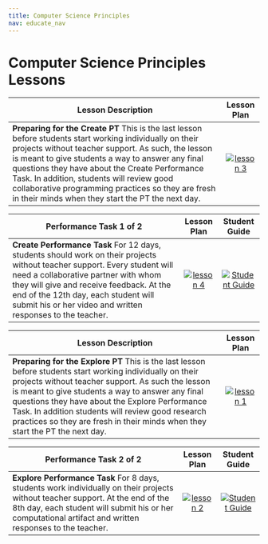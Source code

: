 ```yaml
---
title: Computer Science Principles
nav: educate_nav
---
```


# Computer Science Principles Lessons #

| Lesson Description| Lesson Plan | 
| ------------------|:-----------:|
| **Preparing for the Create PT** This is the last lesson before students start working individually on their projects without teacher support.  As such, the lesson is meant to give students a way to answer any final questions they have about the Create Performance Task. In addition, students will review good collaborative programming practices so they are fresh in their minds when they start the PT the next day. | [![lesson 3](images/thumb_lesson1.png)](https://code.org/curriculum/cspunit5/3/Teacher) | 

| Performance Task 1 of 2 | Lesson Plan | Student Guide |
| ------------------|:-----------:| :-----------:|
|  **Create Performance Task** For 12 days, students should work on their projects without teacher support. Every student will need a collaborative partner with whom they will give and receive feedback. At the end of the 12th day, each student will submit his or her video and written responses to the teacher.| [![lesson 4](images/thumb_lesson1.png)](https://code.org/curriculum/cspunit5/4/Teacher) | [![Student Guide](images/thumb_activityGuide.png)](https://drive.google.com/file/d/0B78N8p4zhHFgWHRQVE9PeEs5WmM/view) |

| Lesson Description| Lesson Plan | 
| ------------------|:-----------:|
| **Preparing for the Explore PT** This is the last lesson before students start working individually on their projects without teacher support.  As such the lesson is meant to give students a way to answer any final questions they have about the Explore Performance Task. In addition students will review good research practices so they are fresh in their minds when they start the PT the next day. | [![lesson 1](images/thumb_lesson1.png)](https://code.org/curriculum/cspunit5/1/Teacher) |

|Performance Task 2 of 2 | Lesson Plan | Student Guide |
| ------------------|:-----------:| :-----------:|
| **Explore Performance Task** For 8 days, students work individually on their projects without teacher support. At the end of the 8th day, each student will submit his or her computational artifact and written responses to the teacher. | [![lesson 2](images/thumb_lesson1.png)](https://code.org/curriculum/cspunit5/2/Teacher) | [![Student Guide](images/thumb_activityGuide.png)](https://drive.google.com/file/d/0B2UNlnU_5Vg4eWlNN1dKNnRCTG8/view) |


